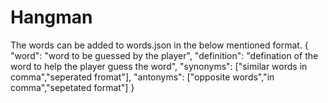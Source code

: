 # Hangman
The words can be added to words.json in the below mentioned format.
 {
        "word": "word to be guessed by the player",
        "definition": "defination of the word to help the player guess the word",
        "synonyms": ["similar words in comma","seperated fromat"],
        "antonyms": ["opposite words","in comma","sepetated format"]
    }
    
